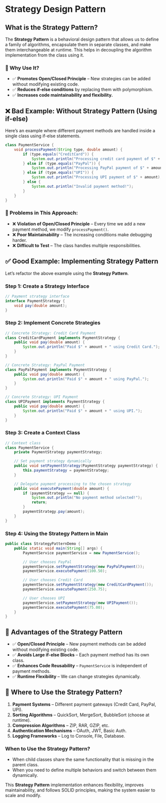 # Strategy Design Pattern

## What is the Strategy Pattern?
The **Strategy Pattern** is a behavioral design pattern that allows us to define a family of algorithms, encapsulate them in separate classes, and make them interchangeable at runtime. This helps in decoupling the algorithm implementation from the class using it.

### 🔹 Why Use It?
- ✅ **Promotes Open/Closed Principle** – New strategies can be added without modifying existing code.
- ✅ **Reduces if-else conditions** by replacing them with polymorphism.
- ✅ **Increases code maintainability and flexibility.**

## ❌ Bad Example: Without Strategy Pattern (Using if-else)
Here’s an example where different payment methods are handled inside a single class using if-else statements.

```java
class PaymentService {
    void processPayment(String type, double amount) {
        if (type.equals("CreditCard")) {
            System.out.println("Processing credit card payment of $" + amount);
        } else if (type.equals("PayPal")) {
            System.out.println("Processing PayPal payment of $" + amount);
        } else if (type.equals("UPI")) {
            System.out.println("Processing UPI payment of $" + amount);
        } else {
            System.out.println("Invalid payment method!");
        }
    }
}
```

### 🚨 Problems in This Approach:
- ❌ **Violation of Open/Closed Principle** – Every time we add a new payment method, we modify `processPayment()`.
- ❌ **Poor Maintainability** – The increasing conditions make debugging harder.
- ❌ **Difficult to Test** – The class handles multiple responsibilities.

## ✅ Good Example: Implementing Strategy Pattern
Let’s refactor the above example using the **Strategy Pattern**.

### Step 1: Create a Strategy Interface
```java
// Payment strategy interface
interface PaymentStrategy {
    void pay(double amount);
}
```

### Step 2: Implement Concrete Strategies
```java
// Concrete Strategy: Credit Card Payment
class CreditCardPayment implements PaymentStrategy {
    public void pay(double amount) {
        System.out.println("Paid $" + amount + " using Credit Card.");
    }
}

// Concrete Strategy: PayPal Payment
class PayPalPayment implements PaymentStrategy {
    public void pay(double amount) {
        System.out.println("Paid $" + amount + " using PayPal.");
    }
}

// Concrete Strategy: UPI Payment
class UPIPayment implements PaymentStrategy {
    public void pay(double amount) {
        System.out.println("Paid $" + amount + " using UPI.");
    }
}
```

### Step 3: Create a Context Class
```java
// Context class
class PaymentService {
    private PaymentStrategy paymentStrategy;

    // Set payment strategy dynamically
    public void setPaymentStrategy(PaymentStrategy paymentStrategy) {
        this.paymentStrategy = paymentStrategy;
    }

    // Delegate payment processing to the chosen strategy
    public void executePayment(double amount) {
        if (paymentStrategy == null) {
            System.out.println("No payment method selected!");
            return;
        }
        paymentStrategy.pay(amount);
    }
}
```

### Step 4: Using the Strategy Pattern in Main
```java
public class StrategyPatternDemo {
    public static void main(String[] args) {
        PaymentService paymentService = new PaymentService();

        // User chooses PayPal
        paymentService.setPaymentStrategy(new PayPalPayment());
        paymentService.executePayment(100.50);

        // User chooses Credit Card
        paymentService.setPaymentStrategy(new CreditCardPayment());
        paymentService.executePayment(250.75);

        // User chooses UPI
        paymentService.setPaymentStrategy(new UPIPayment());
        paymentService.executePayment(75.00);
    }
}
```

## 🎯 Advantages of the Strategy Pattern
- ✅ **Open/Closed Principle** – New payment methods can be added without modifying existing code.
- ✅ **Avoids Large if-else Blocks** – Each payment method has its own class.
- ✅ **Enhances Code Reusability** – `PaymentService` is independent of payment methods.
- ✅ **Runtime Flexibility** – We can change strategies dynamically.

## 📌 Where to Use the Strategy Pattern?
1. **Payment Systems** – Different payment gateways (Credit Card, PayPal, UPI).
2. **Sorting Algorithms** – QuickSort, MergeSort, BubbleSort (choose at runtime).
3. **Compression Algorithms** – ZIP, RAR, GZIP, etc.
4. **Authentication Mechanisms** – OAuth, JWT, Basic Auth.
5. **Logging Frameworks** – Log to Console, File, Database.

### When to Use the Strategy Pattern?
- When child classes share the same functionality that is missing in the parent class.
- When you need to define multiple behaviors and switch between them dynamically.

This **Strategy Pattern** implementation enhances flexibility, improves maintainability, and follows SOLID principles, making the system easier to scale and modify.